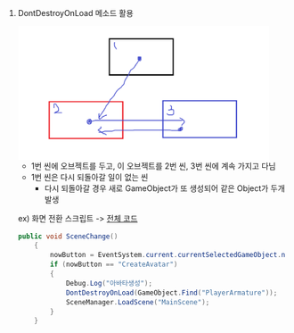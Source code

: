 1. DontDestroyOnLoad 메소드 활용
    
    <img src="resources/DontDes.PNG" width="450px" align="center">
    
    - 1번 씬에 오브젝트를 두고, 이 오브젝트를 2번 씬, 3번 씬에 계속 가지고 다님
    - 1번 씬은 다시 되돌아갈 일이 없는 씬
        - 다시 되돌아갈 경우 새로 GameObject가 또 생성되어 같은 Object가 두개 발생
        

    ex) 화면 전환 스크립트 -> [전체 코드](./DontDestroy.cs)

    ```csharp
    public void SceneChange()
        {
            nowButton = EventSystem.current.currentSelectedGameObject.name;
            if (nowButton == "CreateAvatar")
            {
                Debug.Log("아바타생성");
                DontDestroyOnLoad(GameObject.Find("PlayerArmature"));
                SceneManager.LoadScene("MainScene");
            }
        }
    ```
